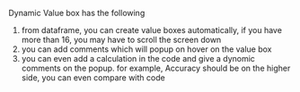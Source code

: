 Dynamic Value box has the following
1. from dataframe, you can create value boxes automatically, if you have more than 16, you may have to scroll the screen down
2. you can add comments which will popup on hover on the value box
3. you can even add a calculation in the code and give a dynomic comments on the popup.  for example, Accuracy should be on the higher side, you can even compare with code 
